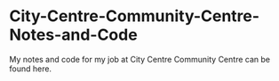 # City-Centre-Community-Centre-Notes-and-Code

My notes and code for my job at City Centre Community Centre can be found here.
